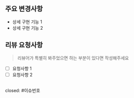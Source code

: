 <!-- '제목 : Feat: 기능명' -->

## 주요 변경사항

- 상세 구현 기능 1
- 상세 구현 기능 2

## 리뷰 요청사항

> 리뷰어가 특별히 봐주었으면 하는 부분이 있다면 작성해주세요

- [ ] 요청사항 1
- [ ] 요청사항 2

<br/>
closed: #이슈번호
